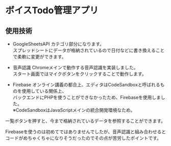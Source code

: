 # ボイスTodo管理アプリ

## 使用技術
- GoogleSheetsAPI  カテゴリ部分になります。   
 スプレッドシートにデータが格納されているので日付などに書き換えることで柔軟に変更ができます。       
 
- 音声認識
Chromeメインで動作する音声認識を実装しました。   
スタート画面ではマイクボタンをクリックすることで動作します。   

- Firebase
オンライン講義の都合上、エディタはCodeSandboxと呼ばれるものを使用している関係上、  
バックエンドにPHPを使うことができなかったため、Firebaseを使用しました。  
※CodeSandboxはJavaScriptメインの統合開発環境なため。  

一覧ボタンを押すと、今まで格納されているデータを参照することができます。  

Firebaseを使うのは初めてではありませんでしたが、音声認識と組み合わせると   
コードがめちゃくちゃになりそうだったのでその点が苦労したポイントです。   
